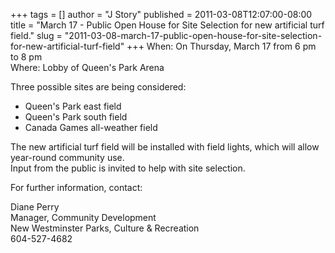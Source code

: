 +++
tags = []
author = "J Story"
published = 2011-03-08T12:07:00-08:00
title = "March 17 - Public Open House for Site Selection for new artificial turf field."
slug = "2011-03-08-march-17-public-open-house-for-site-selection-for-new-artificial-turf-field"
+++
When: On Thursday, March 17 from 6 pm to 8 pm  
Where: Lobby of Queen's Park Arena  
  
Three possible sites are being considered:  
  

-   Queen's Park east field
-   Queen's Park south field
-   Canada Games all-weather field

The new artificial turf field will be installed with field lights, which
will allow year-round community use.  
Input from the public is invited to help with site selection.  
  
For further information, contact:  
  
Diane Perry  
Manager, Community Development  
New Westminster Parks, Culture & Recreation  
604-527-4682

